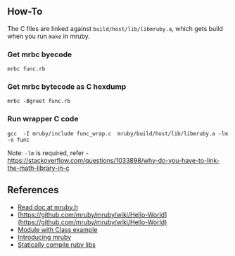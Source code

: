 ## How-To

The C files are linked against `build/host/lib/libmruby.a`, which gets build when you run `make` in mruby.

### Get mrbc byecode

```
mrbc func.rb
```

### Get mrbc bytecode as C hexdump

```
mrbc -Bgreet func.rb
```

### Run wrapper C code

```
gcc  -I mruby/include func_wrap.c  mruby/build/host/lib/libmruby.a -lm -o func
```

Note: `-lm` is required, refer - https://stackoverflow.com/questions/1033898/why-do-you-have-to-link-the-math-library-in-c

## References

- [Read doc at mruby.h](https://github.com/mruby/mruby/blob/master/include/mruby.h)
- [https://github.com/mruby/mruby/wiki/Hello-World](https://github.com/mruby/mruby/wiki/Hello-World)
- [Module with Class example](https://github.com/mruby/mruby/wiki/Building-your-Ruby-environment-and-accessing-it)
- [Introducing mruby](https://matt.aimonetti.net/posts/2012/04/25/getting-started-with-mruby/)
- [Statically compile ruby libs](https://github.com/mruby/mruby/issues/3707#issuecomment-309195329)

